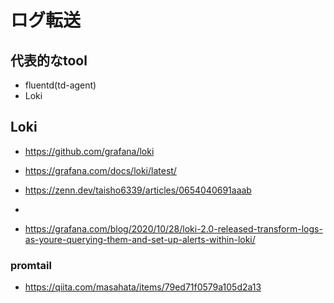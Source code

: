 # ログ転送

## 代表的なtool

- fluentd(td-agent)
- Loki

## Loki

- https://github.com/grafana/loki
- https://grafana.com/docs/loki/latest/
- https://zenn.dev/taisho6339/articles/0654040691aaab


- 
- https://grafana.com/blog/2020/10/28/loki-2.0-released-transform-logs-as-youre-querying-them-and-set-up-alerts-within-loki/

### promtail

- https://qiita.com/masahata/items/79ed71f0579a105d2a13
